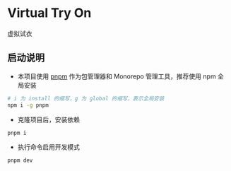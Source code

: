 # Virtual Try On

虚拟试衣

## 启动说明

* 本项目使用 [pnpm](https://pnpm.io/zh/) 作为包管理器和 Monorepo 管理工具，推荐使用 npm 全局安装

```bash
# i 为 install 的缩写，g 为 global 的缩写，表示全局安装
npm i -g pnpm
```

* 克隆项目后，安装依赖

```bash
pnpm i
```

* 执行命令启用开发模式

```bash
pnpm dev
```
